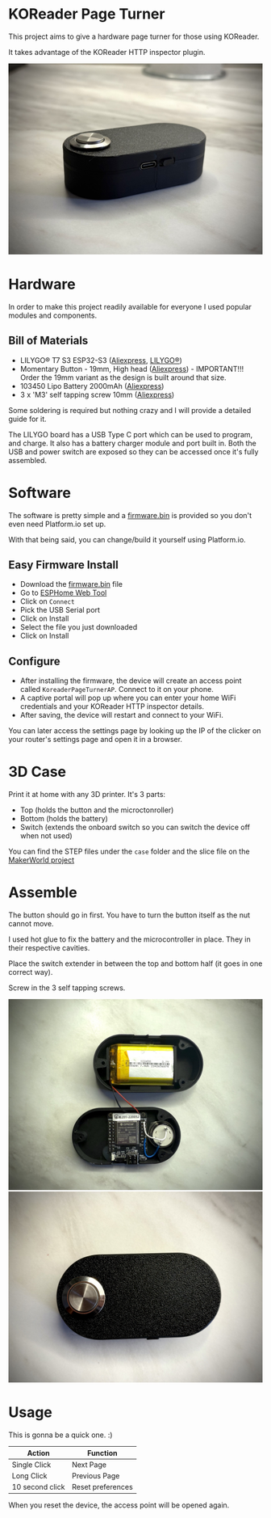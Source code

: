 # KOReader Page Turner

This project aims to give a hardware page turner for those using KOReader.

It takes advantage of the KOReader HTTP inspector plugin.

![Front view](/assets/front.jpg)

# Hardware

In order to make this project readily available for everyone I used popular modules and components.

## Bill of Materials

* LILYGO® T7 S3 ESP32-S3 ([Aliexpress](https://www.aliexpress.com/item/1005004777561826.html), [LILYGO®](https://lilygo.cc/products/t7-s3?variant=42490159464629))
* Momentary Button - 19mm, High head ([Aliexpress](https://www.aliexpress.com/item/1005004407709401.html)) - IMPORTANT!!! Order the 19mm variant as the design is built around that size.
* 103450 Lipo Battery 2000mAh ([Aliexpress](https://www.aliexpress.com/item/1005008129110763.html))
* 3 x 'M3' self tapping screw 10mm ([Aliexpress](https://www.aliexpress.com/item/4000982209705.html))

Some soldering is required but nothing crazy and I will provide a detailed guide for it.

The LILYGO board has a USB Type C port which can be used to program, and charge. It also has a battery charger module and port built in. Both the USB and power switch are exposed so they can be accessed once it's fully assembled.

# Software

The software is pretty simple and a [firmware.bin](bin/firmware.bin) is provided so you don't even need Platform.io set up.

With that being said, you can change/build it yourself using Platform.io.

## Easy Firmware Install

* Download the [firmware.bin](bin/firmware.bin) file
* Go to [ESPHome Web Tool](https://web.esphome.io)
* Click on `Connect`
* Pick the USB Serial port
* Click on Install
* Select the file you just downloaded
* Click on Install

## Configure

* After installing the firmware, the device will create an access point called `KoreaderPageTurnerAP`. Connect to it on your phone.
* A captive portal will pop up where you can enter your home WiFi credentials and your KOReader HTTP inspector details.
* After saving, the device will restart and connect to your WiFi.

You can later access the settings page by looking up the IP of the clicker on your router's settings page and open it in a browser.

# 3D Case

Print it at home with any 3D printer. It's 3 parts:
* Top (holds the button and the microctonroller)
* Bottom (holds the battery)
* Switch (extends the onboard switch so you can switch the device off when not used)

You can find the STEP files under the `case` folder and the slice file on the [MakerWorld project](https://makerworld.com/en/models/1400135-koreader-page-turner-button#profileId-1451844)

# Assemble

The button should go in first. You have to turn the button itself as the nut cannot move.

I used hot glue to fix the battery and the microcontroller in place. They in their respective cavities.

Place the switch extender in between the top and bottom half (it goes in one correct way).

Screw in the 3 self tapping screws.

![Inside view](/assets/inside.jpg)
![Top view](/assets/top.jpg)

# Usage

This is gonna be a quick one. :)

| Action | Function |
| ------ | -------- |
| Single Click | Next Page |
| Long Click | Previous Page |
| 10 second click | Reset preferences |

When you reset the device, the access point will be opened again.